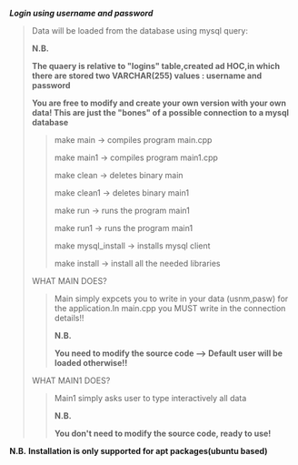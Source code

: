 ***Login using username and password***
>Data will be loaded from the database using mysql query:
> 
>**N.B.**
> 
>**The quaery is relative to "logins" table,created ad HOC,in which there are stored two VARCHAR(255) values : username and password**
> 
>**You are free to modify and create your own version with your own data! This are just the "bones" of a possible connection to a mysql database**
> 
>>make main -> compiles program main.cpp 
>>
>>make main1 -> compiles program main1.cpp
>>
>>make clean -> deletes binary main
>>
>>make clean1 -> deletes binary main1
>>
>>make run -> runs the program main1
>>
>>make run1 -> runs the program main1
>>
>>make mysql_install -> installs mysql client
>>
>>make install -> install all the needed libraries
> 
>WHAT MAIN DOES?
>>Main simply expcets you to write in your data (usnm,pasw) for the application.In main.cpp you MUST write in the connection details!!
>>
>>**N.B.**
>>
>>**You need to modify the source code --> Default user will be loaded otherwise!!**
> 
>WHAT MAIN1 DOES?
>>Main1 simply asks user to type interactively all data
>>
>>**N.B.**
>>
>>**You don't need to modify the source code, ready to use!**
>>
**N.B.**
**Installation is only supported for apt packages(ubuntu based)**
